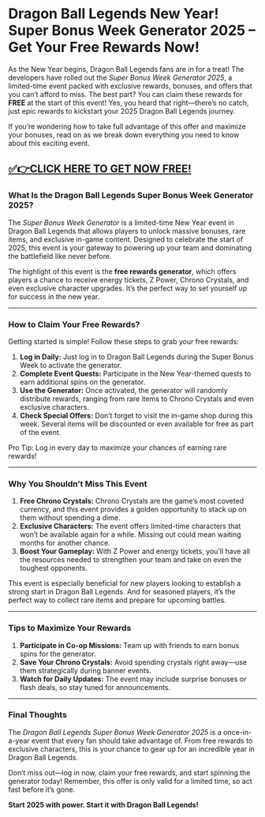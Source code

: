 # **Dragon Ball Legends New Year! Super Bonus Week Generator 2025 – Get Your Free Rewards Now!**  

As the New Year begins, Dragon Ball Legends fans are in for a treat! The developers have rolled out the *Super Bonus Week Generator 2025*, a limited-time event packed with exclusive rewards, bonuses, and offers that you can’t afford to miss. The best part? You can claim these rewards for **FREE** at the start of this event! Yes, you heard that right—there’s no catch, just epic rewards to kickstart your 2025 Dragon Ball Legends journey.

If you’re wondering how to take full advantage of this offer and maximize your bonuses, read on as we break down everything you need to know about this exciting event.

## [✅👉CLICK HERE TO GET NOW FREE!](https://besteventtoday.com/Dragon/Ball)

### What Is the Dragon Ball Legends Super Bonus Week Generator 2025?

The *Super Bonus Week Generator* is a limited-time New Year event in Dragon Ball Legends that allows players to unlock massive bonuses, rare items, and exclusive in-game content. Designed to celebrate the start of 2025, this event is your gateway to powering up your team and dominating the battlefield like never before.  

The highlight of this event is the **free rewards generator**, which offers players a chance to receive energy tickets, Z Power, Chrono Crystals, and even exclusive character upgrades. It’s the perfect way to set yourself up for success in the new year.

---

### How to Claim Your Free Rewards?  

Getting started is simple! Follow these steps to grab your free rewards:  

1. **Log in Daily:** Just log in to Dragon Ball Legends during the Super Bonus Week to activate the generator.  
2. **Complete Event Quests:** Participate in the New Year-themed quests to earn additional spins on the generator.  
3. **Use the Generator:** Once activated, the generator will randomly distribute rewards, ranging from rare items to Chrono Crystals and even exclusive characters.  
4. **Check Special Offers:** Don’t forget to visit the in-game shop during this week. Several items will be discounted or even available for free as part of the event.  

Pro Tip: Log in every day to maximize your chances of earning rare rewards!

---

### Why You Shouldn’t Miss This Event  

1. **Free Chrono Crystals:** Chrono Crystals are the game’s most coveted currency, and this event provides a golden opportunity to stack up on them without spending a dime.  
2. **Exclusive Characters:** The event offers limited-time characters that won’t be available again for a while. Missing out could mean waiting months for another chance.  
3. **Boost Your Gameplay:** With Z Power and energy tickets, you’ll have all the resources needed to strengthen your team and take on even the toughest opponents.  

This event is especially beneficial for new players looking to establish a strong start in Dragon Ball Legends. And for seasoned players, it’s the perfect way to collect rare items and prepare for upcoming battles.  

---

### Tips to Maximize Your Rewards  

1. **Participate in Co-op Missions:** Team up with friends to earn bonus spins for the generator.  
2. **Save Your Chrono Crystals:** Avoid spending crystals right away—use them strategically during banner events.  
3. **Watch for Daily Updates:** The event may include surprise bonuses or flash deals, so stay tuned for announcements.  

---

### Final Thoughts  

The *Dragon Ball Legends Super Bonus Week Generator 2025* is a once-in-a-year event that every fan should take advantage of. From free rewards to exclusive characters, this is your chance to gear up for an incredible year in Dragon Ball Legends.  

Don’t miss out—log in now, claim your free rewards, and start spinning the generator today! Remember, this offer is only valid for a limited time, so act fast before it’s gone.  

**Start 2025 with power. Start it with Dragon Ball Legends!**
